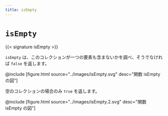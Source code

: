 ```yaml
---
title: isEmpty
---
```


# `isEmpty`

{{< signature isEmpty >}}

`isEmpty` は、このコレクションが一つの要素も含まないかを調べ、そうでなければ `false` を返します。

@include [figure.html source="../images/isEmpty.svg" desc="関数 isEmpty の図"]

空のコレクションの場合のみ `true` を返します。

@include [figure.html source="../images/isEmpty.2.svg" desc="関数 isEmpty の図"]
